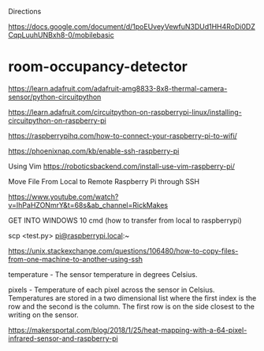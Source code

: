 Directions

https://docs.google.com/document/d/1poEUveyVewfuN3DUd1HH4RoDi0DZCqpLuuhUNBxh8-0/mobilebasic

# room-occupancy-detector

https://learn.adafruit.com/adafruit-amg8833-8x8-thermal-camera-sensor/python-circuitpython

https://learn.adafruit.com/circuitpython-on-raspberrypi-linux/installing-circuitpython-on-raspberry-pi

https://raspberrypihq.com/how-to-connect-your-raspberry-pi-to-wifi/

https://phoenixnap.com/kb/enable-ssh-raspberry-pi

Using Vim
https://roboticsbackend.com/install-use-vim-raspberry-pi/

Move File From Local to Remote Raspberry Pi through SSH

https://www.youtube.com/watch?v=IhPaHZONmrY&t=68s&ab_channel=RickMakes

GET INTO WINDOWS 10 cmd (how to transfer from local to raspberrypi)


scp <test.py> pi@raspberrypi.local:~


https://unix.stackexchange.com/questions/106480/how-to-copy-files-from-one-machine-to-another-using-ssh

temperature - The sensor temperature in degrees Celsius.

pixels - Temperature of each pixel across the sensor in Celsius. Temperatures are stored in a two dimensional list where the first index is the row and the second is the column. The first row is on the side closest to the writing on the sensor.

https://makersportal.com/blog/2018/1/25/heat-mapping-with-a-64-pixel-infrared-sensor-and-raspberry-pi
